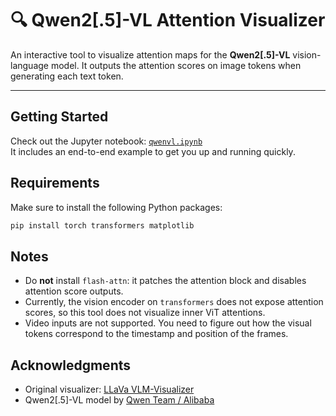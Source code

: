 # 🔍 Qwen2\[.5\]-VL Attention Visualizer


An interactive tool to visualize attention maps for the **Qwen2\[.5\]-VL** vision-language model. It outputs the attention scores on image tokens when generating each text token.

---

## Getting Started

Check out the Jupyter notebook: [`qwenvl.ipynb`](./qwenvl.ipynb)  
It includes an end-to-end example to get you up and running quickly.


## Requirements

Make sure to install the following Python packages:

```bash
pip install torch transformers matplotlib
```

## Notes
- Do **not** install `flash-attn`: it patches the attention block and disables attention score outputs.
- Currently, the vision encoder on `transformers` does not expose attention scores, so this tool does not visualize inner ViT attentions.
- Video inputs are not supported. You need to figure out how the visual tokens correspond to the timestamp and position of the frames.  

## Acknowledgments

- Original visualizer: [LLaVa VLM-Visualizer](https://github.com/zjysteven/VLM-Visualizer)  
- Qwen2\[.5\]-VL model by [Qwen Team / Alibaba](https://github.com/QwenLM/Qwen2.5-VL)
